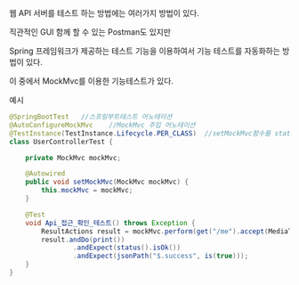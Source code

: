 
웹 API 서버를 테스트 하는 방법에는 여러가지 방법이 있다.

직관적인 GUI 함께 할 수 있는 Postman도 있지만

Spring 프레임워크가 제공하는 테스트 기능을 이용하여서 기능 테스트를 자동화하는 방법이 있다.

이 중에서 MockMvc를 이용한 기능테스트가 있다.

예시
```java
@SpringBootTest   //스프링부트테스트 어노테이션
@AutoConfigureMockMvc    //MockMvc 주입 어노테이션
@TestInstance(TestInstance.Lifecycle.PER_CLASS)  //setMockMvc함수를 static으로 선언하지 않고 이용하기 위해서 쓰임
class UserControllerTest {

    private MockMvc mockMvc;

    @Autowired
    public void setMockMvc(MockMvc mockMvc) {
        this.mockMvc = mockMvc;
    }

    @Test
    void Api_접근_확인_테스트() throws Exception {
        ResultActions result = mockMvc.perform(get("/me").accept(MediaType.APPLICATION_JSON));
        result.andDo(print())
                .andExpect(status().isOk())
                .andExpect(jsonPath("$.success", is(true)));
    }
}
```